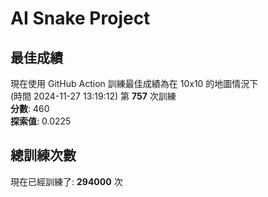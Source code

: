 
# AI Snake Project

## **最佳成績**
現在使用 GitHub Action 訓練最佳成績為在 10x10 的地圖情況下  
(時間 2024-11-27 13:19:12) 第 **757** 次訓練  
**分數**: 460  
**探索值**: 0.0225

## 總訓練次數
現在已經訓練了: **294000** 次
